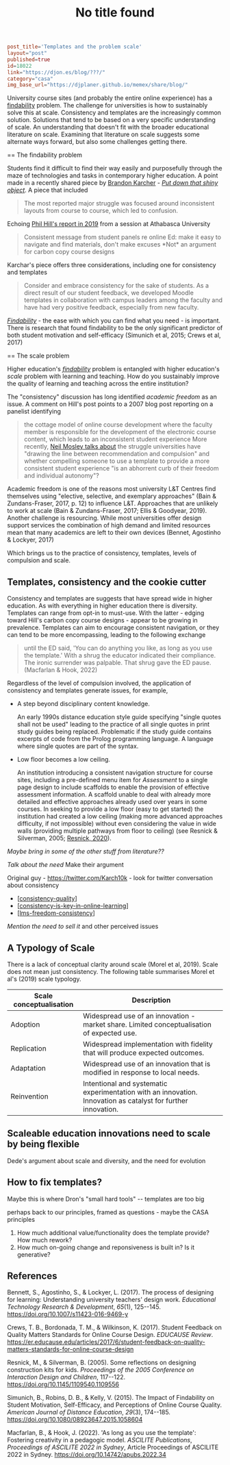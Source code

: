 ﻿---
title: No title found
---
```toml
post_title='Templates and the problem scale'
layout="post"
published=true
id=18022
link="https://djon.es/blog/???/"
category="casa"
img_base_url="https://djplaner.github.io/memex/share/blog/"
```

University course sites (and probably the entire online experience) has a [findability](https://en.wikipedia.org/wiki/Findability) problem. The challenge for universities is how to sustainably solve this at scale. Consistency and templates are the increasingly common solution. Solutions that tend to be based on a very specific understanding of scale. An understanding that doesn't fit with the broader educational literature on scale. Examining that literature on scale suggests some alternate ways forward, but also some challenges getting there.

== The findability problem

Students find it difficult to find their way easily and purposefully through the maze of technologies and tasks in contemporary higher education. A point made in a recently shared piece by [Brandon Karcher](https://twitter.com/Karch10k) - [_Put down that shiny object_](https://wcet.wiche.edu/frontiers/2023/02/02/put-down-the-shiny-object/). A piece that included
> The most reported major struggle was focused around inconsistent layouts from course to course, which led to confusion.

Echoing [Phil Hill's report in 2019](https://philonedtech.com/student-panels-non-traditional-students-and-consistency-in-course-navigation/) from a session at Athabasca University
> Consistent message from student panels re online Ed: make it easy to navigate and find materials, don't make excuses \*Not\* an argument for carbon copy course designs 

Karchar's piece offers three considerations, including one for consistency and templates
> Consider and embrace consistency for the sake of students. As a direct result of our student feedback, we developed Moodle templates in collaboration with campus leaders among the faculty and have had very positive feedback, especially from new faculty.

[_Findability_](https://en.wikipedia.org/wiki/Findability) - the ease with which you can find what you need - is important. There is research that found findability to be the only significant predictor of both student motivation and self-efficacy (Simunich et al, 2015; Crews et al, 2017)


== The scale problem

Higher education's [_findability_](https://en.wikipedia.org/wiki/Findability) problem is entangled with higher education's _scale_ problem with learning and teaching. How do you sustainably improve the quality of learning and teaching across the entire institution? 

The "consistency" discussion has long identified _academic freedom_ as an issue. A comment on Hill's post points to a 2007 blog post reporting on a panelist identifying 
> the cottage model of online course development where the faculty member is responsible for the development of the electronic course content, which leads to an inconsistent student experience
More recently, [Neil Mosley talks about](https://www.neilmosley.com/blog/freedom-and-the-lms) the struggle universities have "drawing the line between recommendation and compulsion" and whether compelling someone to use a template to provide a more consistent student experience "is an abhorrent curb of their freedom and individual autonomy"?

Academic freedom is one of the reasons most university L&T Centres find themselves using "elective, selective, and exemplary approaches" (Bain & Zundans-Fraser, 2017, p. 12) to influence L&T. Approaches that are unlikely to work at scale (Bain & Zundans-Fraser, 2017; Ellis & Goodyear, 2019). Another challenge is resourcing. While most universities offer design support services the combination of high demand and limited resources mean that many academics are left to their own devices (Bennet, Agostinho & Lockyer, 2017)

Which brings us to the practice of consistency, templates, levels of compulsion and scale.

## Templates, consistency and the cookie cutter

Consistency and templates are suggests that have spread wide in higher education. As with everything in higher education there is diversity. Templates can range from opt-in to must-use. With the latter - edging toward Hill's carbon copy course designs - appear to be growing in prevalence. Templates can aim to encourage consistent navigation, or they can tend to be more encompassing, leading to the following exchange 
> until the ED said, 'You can do anything you like, as long as you use the template.' With a shrug the educator indicated their compliance. The ironic surrender was palpable. That shrug gave the ED pause. (Macfarlan & Hook, 2022)

Regardless of the level of compulsion involved, the application of consistency and templates generate issues, for example,

- A step beyond disciplinary content knowledge.

    An early 1990s distance education style guide specifying "single quotes shall not be used" leading to the practice of all single quotes in print study guides being replaced. Problematic if the study guide contains excerpts of code from the Prolog programming language. A language where single quotes are part of the syntax.

- Low floor becomes a low ceiling.

    An institution introducing a consistent navigation structure for course sites, including a pre-defined menu item for _Assessment_ to a single page design to include scaffolds to enable the provision of effective assessment information. A scaffold unable to deal with already more detailed and effective approaches already used over years in some courses. In seeking to provide a low floor (easy to get started) the institution had created a low ceiling (making more advanced approaches difficulty, if not impossible) without even considering the value in wide walls (providing multiple pathways from floor to ceiling) (see Resnick & Silverman, 2005; [Resnick, 2020](https://mres.medium.com/designing-for-wide-walls-323bdb4e7277)).

_Maybe bring in some of the other stuff from literature??_

_Talk about the need_ Make their argument

Original guy - https://twitter.com/Karch10k - look for twitter conversation about consistency
- [[consistency-quality]]
- [[consistency-is-key-in-online-learning]]
- [[lms-freedom-consistency]]

_Mention the need to sell it_ and other perceived issues

## A Typology of Scale

There is a lack of conceptual clarity around scale (Morel et al, 2019). Scale does not mean just consistency. The following table summarises Morel et al's (2019) scale typology. 

| Scale conceptualisation | Description |
| --- | --- |
| Adoption | Widespread use of an innovation - market share. Limited conceptualisation of expected use.|
| Replication | Widespread implementation with fidelity that will produce expected outcomes. |
| Adaptation | Widespread use of an innovation that is modified in response to local needs. | 
| Reinvention | Intentional and systematic experimentation with an innovation. Innovation as catalyst for further innovation. |

## Scaleable education innovations need to scale by being flexible

Dede's argument about scale and diversity, and the need for evolution


## How to fix templates?

Maybe this is where Dron's "small hard tools" -- templates are too big

perhaps back to our principles, framed as questions - maybe the CASA principles

1. How much additional value/functionality does the template provide? How much rework?
2. How much on-going change and reponsiveness is built in? Is it generative?


## References

Bennett, S., Agostinho, S., & Lockyer, L. (2017). The process of designing for learning: Understanding university teachers' design work. *Educational Technology Research & Development*, *65*(1), 125--145\. <https://doi.org/10.1007/s11423-016-9469-y>

Crews, T. B., Bordonada, T. M., & Wilkinson, K. (2017). Student Feedback on Quality Matters Standards for Online Course Design. *EDUCAUSE Review*. <https://er.educause.edu/articles/2017/6/student-feedback-on-quality-matters-standards-for-online-course-design>

Resnick, M., & Silverman, B. (2005). Some reflections on designing construction kits for kids. *Proceedings of the 2005 Conference on Interaction Design and Children*, 117--122\. <https://doi.org/10.1145/1109540.1109556>

Simunich, B., Robins, D. B., & Kelly, V. (2015). The Impact of Findability on Student Motivation, Self-Efficacy, and Perceptions of Online Course Quality. *American Journal of Distance Education*, *29*(3), 174--185\. <https://doi.org/10.1080/08923647.2015.1058604>

Macfarlan, B., & Hook, J. (2022). 'As long as you use the template': Fostering creativity in a pedagogic model. *ASCILITE Publications*, *Proceedings of ASCILITE 2022 in Sydney*, Article Proceedings of ASCILITE 2022 in Sydney. <https://doi.org/10.14742/apubs.2022.34>

[//begin]: # "Autogenerated link references for markdown compatibility"
[consistency-quality]: ../../../sense/Design/consistency-quality "Consistency vs quality?"
[consistency-is-key-in-online-learning]: ../../../sense/Paper-Summaries/consistency-is-key-in-online-learning "Consistency is key in online learning: Evaluating student and instructor perceptions"
[lms-freedom-consistency]: ../../../sense/Design/lms-freedom-consistency "Freedom and the Learning Management System (LMS)"
[//end]: # "Autogenerated link references"